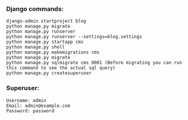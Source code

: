 ### Django commands:

    django-admin startproject blog
    python manage.py migrate
    python manage.py runserver
    python manage.py runserver --settings=blog.settings
    python manage.py startapp cms
    python manage.py shell
    python manage.py makemigrations cms
    python manage.py migrate
    python manage.py sqlmigrate cms 0001 (Before migrating you can run this command to see the actual sql query)
    python manage.py createsuperuser
    
### Superuser:

    Username: admin
    Email: admin@example.com
    Password: password